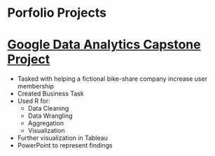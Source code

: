 # Porfolio Projects

# [Google Data Analytics Capstone Project](https://github.com/DavidSeo382/Google-Data-Analytics-Capstone-Project)

* Tasked with helping a fictional bike-share company increase user membership
* Created Business Task
* Used R for:
  * Data Cleaning
  * Data Wrangling
  * Aggregation
  * Visualization
* Further visualization in Tableau
* PowerPoint to represent findings

